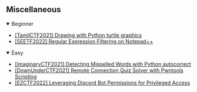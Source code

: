 ## Miscellaneous
<details open>
<summary>Beginner</summary>

  - [[TamilCTF2021] Drawing with Python turtle graphics](https://github.com/Rookie441/CTF/blob/main/Storage/Writeups/TamilCTF2021_Writeup.md#terrapin)
  - [[SEETF2022] Regular Expression Filtering on Notepad++](https://github.com/Rookie441/CTF/blob/main/Storage/Writeups/SEETF2022_Writeup.md#regex101)
</details>

<details open>
<summary>Easy</summary>

  - [[ImaginaryCTF2021] Detecting Mispelled Words with Python autocorrect](https://github.com/Rookie441/CTF/blob/main/Storage/Writeups/ImaginaryCTF2021_Writeup.md#spelling-test)
  - [[DownUnderCTF2021] Remote Connection Quiz Solver with Pwntools Scripting](https://github.com/Rookie441/CTF/blob/main/Storage/Writeups/DownUnderCTF2021_Writeup.md#general-skills-quiz)
  - [[EZCTF2022] Leveraging Discord Bot Permissions for Privileged Access](https://github.com/Rookie441/CTF/blob/main/Storage/Writeups/EZCTF2022_Writeup.md#discord-bot-workaround)
</details>
